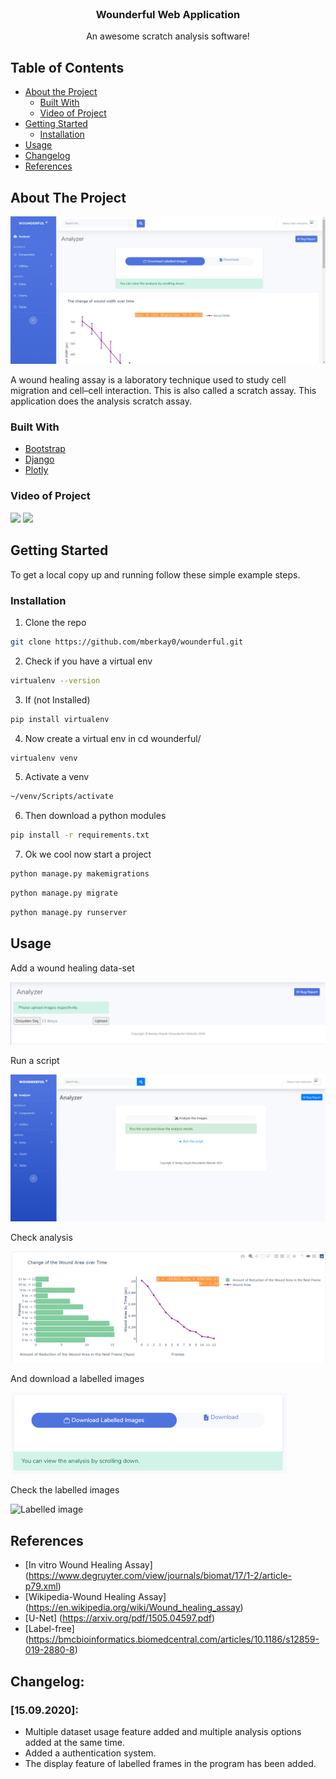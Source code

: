 

<br />
<p align="center">

  <h3 align="center">Wounderful Web Application</h3>

  <p align="center">
    An awesome scratch analysis software!
    <br />
  </p>
</p>



<!-- TABLE OF CONTENTS -->
## Table of Contents

* [About the Project](#about-the-project)
  * [Built With](#built-with)
  * [Video of Project](#video-of-project)
* [Getting Started](#getting-started)
  * [Installation](#installation)
* [Usage](#usage)
* [Changelog](#changelog)
* [References](#references)




<!-- ABOUT THE PROJECT -->
## About The Project
<img src="/images/exanalyzer.png" alt="App image"/>

A wound healing assay is a laboratory technique used to study cell migration and cell–cell interaction. This is also called a scratch assay. This application does the analysis scratch assay.

### Built With
* [Bootstrap](https://getbootstrap.com)
* [Django](https://www.djangoproject.com/)
* [Plotly](https://plotly.com/)


### Video of Project
<img src="/images/analyze.gif"/>

<img src="/images/graphics.gif"/>



<!-- GETTING STARTED -->
## Getting Started

To get a local copy up and running follow these simple example steps.


### Installation


1. Clone the repo
```sh
git clone https://github.com/mberkay0/wounderful.git
```
2. Check if you have a virtual env 
```sh
virtualenv --version
```
3. If (not Installed) 
```sh
pip install virtualenv
```
4. Now create a virtual env in cd wounderful/
```sh
virtualenv venv
```
5. Activate a venv 
```sh
~/venv/Scripts/activate
```
6. Then download a python modules
```sh
pip install -r requirements.txt
```
7. Ok we cool now start a project
```sh
python manage.py makemigrations
```
```sh
python manage.py migrate
```
```sh
python manage.py runserver
```
<!-- USAGE EXAMPLES -->
## Usage

Add a wound healing data-set 

<img src="/images/uploadfiles.png" alt="upload images"/>

Run a script

<img src="/images/run.png" alt="Run the script"/>

Check analysis 

<img src="/images/analysis.png" alt="Analysis"/>

And download a labelled images 

<img src="/images/download.png" alt="Download" width="441.5" height="130"/>

Check the labelled images

<img src="/images/exOut.png" alt="Labelled image" width="600" height="500"/>



## References

* [In vitro Wound Healing Assay] (https://www.degruyter.com/view/journals/biomat/17/1-2/article-p79.xml)
* [Wikipedia-Wound Healing Assay] (https://en.wikipedia.org/wiki/Wound_healing_assay)
* [U-Net] (https://arxiv.org/pdf/1505.04597.pdf)
* [Label-free] (https://bmcbioinformatics.biomedcentral.com/articles/10.1186/s12859-019-2880-8)



## Changelog:

### [15.09.2020]:
* Multiple dataset usage feature added and multiple analysis options added at the same time.
* Added a authentication system. 
* The display feature of labelled frames in the program has been added.
